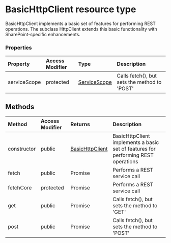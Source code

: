 # BasicHttpClient resource type

BasicHttpClient implements a basic set of features for performing REST operations. 
The subclass HttpClient extends this basic functionality with SharePoint-specific 
enhancements.


### Properties

| Property	   | Access Modifier | Type	| Description|
|:-------------|:----|:-------|:-----------|
|serviceScope      | protected | [ServiceScope](ServiceScope.md) | Calls fetch(), but sets the method to 'POST' |



## Methods

| Method	   | Access Modifier | Returns	| Description|
|:-------------|:----|:-------|:-----------|
|constructor      | public | [BasicHttpClient](BasicHttpClient.md) | BasicHttpClient implements a basic set of features for performing REST operations |
|fetch      | public | Promise<Response> | Performs a REST service call |
|fetchCore      | protected | Promise<Response> | Performs a REST service call |
|get      | public | Promise<Response> | Calls fetch(), but sets the method to 'GET' |
|post      | public | Promise<Response> | Calls fetch(), but sets the method to 'POST' |


